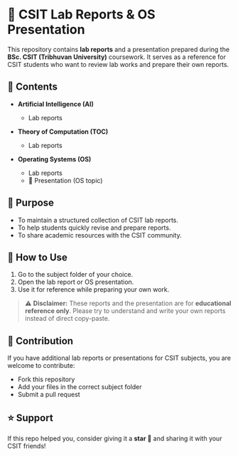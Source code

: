 # 📘 CSIT Lab Reports & OS Presentation

This repository contains **lab reports** and a presentation prepared during the **BSc. CSIT (Tribhuvan University)** coursework.
It serves as a reference for CSIT students who want to review lab works and prepare their own reports.

## 📂 Contents

* **Artificial Intelligence (AI)**

  * Lab reports

* **Theory of Computation (TOC)**

  * Lab reports

* **Operating Systems (OS)**

  * Lab reports
  * 📑 Presentation (OS topic)

## 🎯 Purpose

* To maintain a structured collection of CSIT lab reports.
* To help students quickly revise and prepare reports.
* To share academic resources with the CSIT community.

## 🚀 How to Use

1. Go to the subject folder of your choice.
2. Open the lab report or OS presentation.
3. Use it for reference while preparing your own work.

> ⚠️ **Disclaimer:** These reports and the presentation are for **educational reference only**. Please try to understand and write your own reports instead of direct copy-paste.

## 🤝 Contribution

If you have additional lab reports or presentations for CSIT subjects, you are welcome to contribute:

* Fork this repository
* Add your files in the correct subject folder
* Submit a pull request

## ⭐ Support

If this repo helped you, consider giving it a **star 🌟** and sharing it with your CSIT friends!

